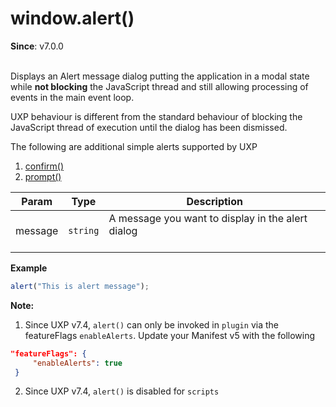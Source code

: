 
<a name="alert" id="alert"></a>

# window.alert()
**Since**: v7.0.0
<br></br>

Displays an Alert message dialog putting the application in a modal state while <b>not blocking</b> the JavaScript thread and still allowing processing of events in the main event loop.

<InlineAlert variant="info" slots="text"/>

UXP behaviour is different from the standard behaviour of blocking the JavaScript thread of execution until the dialog has been dismissed.

The following are additional simple alerts supported by UXP
1. [confirm()](./confirm.md)
2. [prompt()](./prompt.md)  

| Param | Type | Description |
| --- | --- | --- |
| message | `string` | A message you want to display in the alert dialog<br></br> |

**Example**  
```javascript
alert("This is alert message");
```

<b> Note: </b>
1. Since UXP v7.4, `alert()` can only be invoked in `plugin` via the featureFlags `enableAlerts`. Update your Manifest v5 with the following

```json
"featureFlags": {
     "enableAlerts": true
 }
```
2. Since UXP v7.4, `alert()` is disabled for `scripts`

